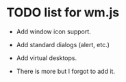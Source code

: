 # TODO list for wm.js
 
 - Add window icon support.

 - Add standard dialogs (alert, etc.)

 - Add virtual desktops.

- There is more but I forgot to add it.